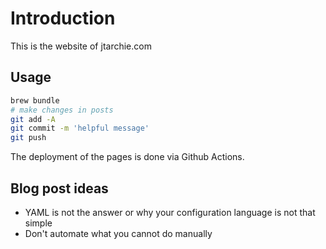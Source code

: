 # Introduction

This is the website of jtarchie.com

## Usage

```bash
brew bundle
# make changes in posts
git add -A
git commit -m 'helpful message'
git push
```

The deployment of the pages is done via Github Actions.

## Blog post ideas
- YAML is not the answer or why your configuration language is not that simple
- Don't automate what you cannot do manually
